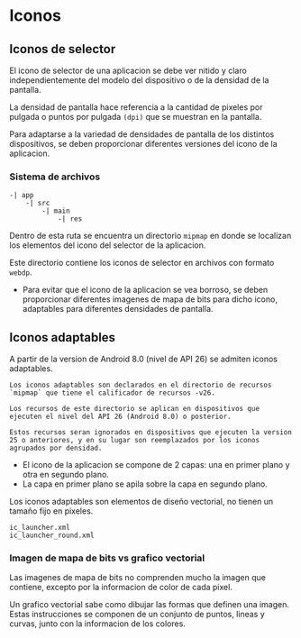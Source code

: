 # Iconos

## Iconos de selector

El icono de selector de una aplicacion se debe ver nitido y claro independientemente del modelo del dispositivo o de la densidad de la pantalla.

La densidad de pantalla hace referencia a la cantidad de pixeles por pulgada o puntos por pulgada `(dpi)` que se muestran en la pantalla.

Para adaptarse a la variedad de densidades de pantalla de los distintos dispositivos, se deben proporcionar diferentes versiones del icono de la aplicacion.

### Sistema de archivos

    -| app
        -| src
            -| main
                -| res

Dentro de esta ruta se encuentra un directorio `mipmap` en donde se localizan los elementos del icono del selector de la aplicacion.

Este directorio contiene los iconos de selector en archivos con formato `webdp`.

- Para evitar que el icono de la aplicacion se vea borroso, se deben proporcionar diferentes imagenes de mapa de bits para dicho icono, adaptables para diferentes densidades de pantalla.

## Iconos adaptables

A partir de la version de Android 8.0 (nivel de API 26) se admiten iconos adaptables.

    Los iconos adaptables son declarados en el directorio de recursos `mipmap` que tiene el calificador de recursos -v26.

    Los recursos de este directorio se aplican en dispositivos que ejecuten el nivel del API 26 (Android 8.0) o posterior.

    Estos recursos seran ignorados en dispositivos que ejecuten la version 25 o anteriores, y en su lugar son reemplazados por los iconos agrupados por densidad.

- El icono de la aplicacion se compone de 2 capas: una en primer plano y otra en segundo plano.
- La capa en primer plano se apila sobre la capa en segundo plano.

Los iconos adaptables son elementos de diseño vectorial, no tienen un tamaño fijo en pixeles.

    ic_launcher.xml
    ic_launcher_round.xml

### Imagen de mapa de bits vs grafico vectorial

Las imagenes de mapa de bits no comprenden mucho la imagen que contiene, excepto por la informacion de color de cada pixel.

Un grafico vectorial sabe como dibujar las formas que definen una imagen. Estas instrucciones se componen de un conjunto de puntos, lineas y curvas, junto con la informacion de los colores.